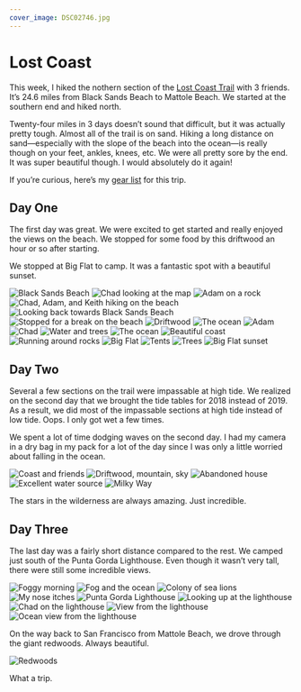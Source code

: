 ```yaml
---
cover_image: DSC02746.jpg
---
```


# Lost Coast

This week, I hiked the nothern section of the [Lost Coast Trail](https://www.blm.gov/visit/search-details/267873/1) with 3 friends. It’s 24.6 miles from Black Sands Beach to Mattole Beach. We started at the southern end and hiked north.

Twenty-four miles in 3 days doesn’t sound that difficult, but it was actually pretty tough. Almost all of the trail is on sand. Hiking a long distance on sand—especially with the slope of the beach into the ocean—is really though on your feet, ankles, knees, etc. We were all pretty sore by the end. It was super beautiful though. I would absolutely do it again!

If you’re curious, here’s my [gear list](https://lighterpack.com/r/dn9dj0) for this trip.

## Day One

The first day was great. We were excited to get started and really enjoyed the views on the beach. We stopped for some food by this driftwood an hour or so after starting.

We stopped at Big Flat to camp. It was a fantastic spot with a beautiful sunset.

<photo-row>
  <img src="DSC02577.jpg" alt="Black Sands Beach">
  <img src="DSC02584.jpg" alt="Chad looking at the map">
</photo-row>
<photo-row>
  <img src="DSC02594.jpg" alt="Adam on a rock">
  <img src="DSC02613.jpg" alt="Chad, Adam, and Keith hiking on the beach">
</photo-row>
<photo-row>
  <img src="DSC02610.jpg" alt="Looking back towards Black Sands Beach">
</photo-row>
<photo-row>
  <img src="DSC02615.jpg" alt="Stopped for a break on the beach">
</photo-row>
<photo-row>
  <img src="DSC02619.jpg" alt="Driftwood">
  <img src="DSC02625.jpg" alt="The ocean">
</photo-row>
<photo-row>
  <img src="DSC02627.jpg" alt="Adam">
  <img src="DSC02630.jpg" alt="Chad">
</photo-row>
<photo-row>
  <img src="DSC02632.jpg" alt="Water and trees">
  <img src="DSC02636.jpg" alt="The ocean">
  <img src="DSC02639.jpg" alt="Beautiful coast">
</photo-row>
<photo-row>
  <img src="DSC02657.jpg" alt="Running around rocks">
</photo-row>
<photo-row>
  <img src="DSC02659.jpg" alt="Big Flat">
  <img src="DSC02661.jpg" alt="Tents">
  <img src="DSC02662.jpg" alt="Trees">
</photo-row>
<photo-row>
  <img src="DSC02665.jpg" alt="Big Flat sunset">
</photo-row>

## Day Two

Several a few sections on the trail were impassable at high tide. We realized on the second day that we brought the tide tables for 2018 instead of 2019. As a result, we did most of the impassable sections at high tide instead of low tide. Oops. I only got wet a few times.

We spent a lot of time dodging waves on the second day. I had my camera in a dry bag in my pack for a lot of the day since I was only a little worried about falling in the ocean.

<photo-row>
  <img src="DSC02677.jpg" alt="Coast and friends">
</photo-row>
<photo-row>
  <img src="DSC02678.jpg" alt="Driftwood, mountain, sky">
  <img src="DSC02682.jpg" alt="Abandoned house">
  <img src="DSC02688.jpg" alt="Excellent water source">
</photo-row>
<photo-row>
  <img src="DSC02693.jpg" alt="Milky Way">
</photo-row>

The stars in the wilderness are always amazing. Just incredible.

## Day Three

The last day was a fairly short distance compared to the rest. We camped just south of the Punta Gorda Lighthouse. Even though it wasn’t very tall, there were still some incredible views.

<photo-row>
  <img src="DSC02702.jpg" alt="Foggy morning">
  <img src="DSC02705.jpg" alt="Fog and the ocean">
</photo-row>
<photo-row>
  <img src="DSC02721.jpg" alt="Colony of sea lions">
  <img src="DSC02736.jpg" alt="My nose itches">
</photo-row>
<photo-row>
  <img src="DSC02734.jpg" alt="Punta Gorda Lighthouse">
</photo-row>
<photo-row>
  <img src="DSC02739.jpg" alt="Looking up at the lighthouse">
  <img src="DSC02743.jpg" alt="Chad on the lighthouse">
</photo-row>
<photo-row>
  <img src="DSC02746.jpg" alt="View from the lighthouse">
</photo-row>
<photo-row>
  <img src="DSC02750.jpg" alt="Ocean view from the lighthouse">
</photo-row>

On the way back to San Francisco from Mattole Beach, we drove through the giant redwoods. Always beautiful.

<photo-row>
  <img src="DSC02752.jpg" alt="Redwoods">
</photo-row>

What a trip.
